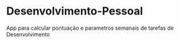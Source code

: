 # Desenvolvimento-Pessoal
 App para calcular pontuação e parametros semanais de tarefas de Desenvolvimento

